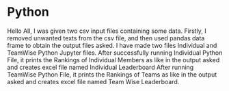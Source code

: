# Python

Hello All,
I was given two csv input files containing some data.
Firstly, I removed unwanted texts from the csv file, and then used pandas data frame to obtain the output files asked.
I have made two files Individual and TeamWise Python Jupyter files.
After successfully running Individual Python File, it prints the Rankings of Individual Members as like in the output asked and creates excel file named Individual Leaderboard
After running TeamWise Python File, it prints the Rankings of Teams as like in the output asked and creates excel file named Team Wise Leaderboard.
